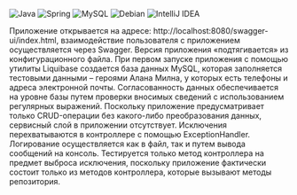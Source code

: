 ![Java](https://img.shields.io/badge/java-%23ED8B00.svg?style=for-the-badge&logo=openjdk&logoColor=white)
![Spring](https://img.shields.io/badge/spring-%236DB33F.svg?style=for-the-badge&logo=spring&logoColor=white)
![MySQL](https://img.shields.io/badge/mysql-%2300f.svg?style=for-the-badge&logo=mysql&logoColor=white)
![Debian](https://img.shields.io/badge/Debian-D70A53?style=for-the-badge&logo=debian&logoColor=white)
![IntelliJ IDEA](https://img.shields.io/badge/IntelliJIDEA-000000.svg?style=for-the-badge&logo=intellij-idea&logoColor=white)

Приложение открывается на адресе: http://localhost:8080/swagger-ui/index.html, взаимодействие пользователя с приложением
осуществляется через Swagger. Версия приложения «подтягивается» из конфигурационного
файла.
При первом запуске приложения с помощью утилиты Liquibase создается база данных MySQL,
которая заполняется тестовыми данными – героями Алана Милна, у которых есть телефоны и
адреса электронной почты.
Согласованность данных обеспечивается на уровне базы путем проверки вносимых сведений с
использованием регулярных выражений.
Поскольку приложение предусматривает только CRUD-операции без какого-либо
преобразования данных, сервисный слой в приложении отсутствует.
Исключения перехватываются в контроллере с помощью ExceptionHandler.
Логирование осуществляется как в файл, так и путем вывода сообщений на консоль.
Тестируется только метод контроллера на предмет выброса исключения, поскольку
приложение фактически состоит только из методов контроллера, которые вызывают методы
репозитория.
